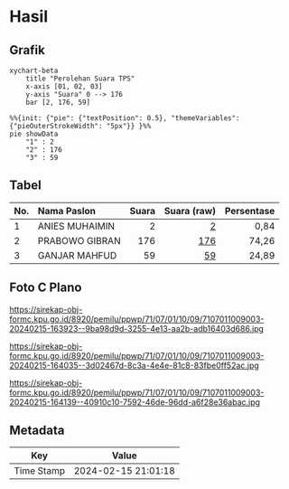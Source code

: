 # Hasil

## Grafik

```mermaid
xychart-beta
    title "Perolehan Suara TPS"
    x-axis [01, 02, 03]
    y-axis "Suara" 0 --> 176
    bar [2, 176, 59]
```

```mermaid
%%{init: {"pie": {"textPosition": 0.5}, "themeVariables": {"pieOuterStrokeWidth": "5px"}} }%%
pie showData
    "1" : 2
    "2" : 176
    "3" : 59
```

## Tabel

| No. | Nama Paslon    | Suara | Suara (raw) | Persentase |
|:--- |:-------------- | -----:| -----------:| ----------:|
| 1   | ANIES MUHAIMIN | 2     | [2][p-1]    | 0,84       |
| 2   | PRABOWO GIBRAN | 176   | [176][p-2]  | 74,26      |
| 3   | GANJAR MAHFUD  | 59    | [59][p-3]   | 24,89      |


[p-1]: https://github.com/gigit-pemilu/pemilu-2024-71-sulawesi-utara/blob/main/pilpres/hitung-suara/sub/71-sulawesi-utara/sub/07-minahasa-tenggara/sub/01-ratahan/sub/1009-lowu-satu/sub/003-tps/sub/paslon-1.txt
[p-2]: https://github.com/gigit-pemilu/pemilu-2024-71-sulawesi-utara/blob/main/pilpres/hitung-suara/sub/71-sulawesi-utara/sub/07-minahasa-tenggara/sub/01-ratahan/sub/1009-lowu-satu/sub/003-tps/sub/paslon-2.txt
[p-3]: https://github.com/gigit-pemilu/pemilu-2024-71-sulawesi-utara/blob/main/pilpres/hitung-suara/sub/71-sulawesi-utara/sub/07-minahasa-tenggara/sub/01-ratahan/sub/1009-lowu-satu/sub/003-tps/sub/paslon-3.txt

## Foto C Plano

https://sirekap-obj-formc.kpu.go.id/8920/pemilu/ppwp/71/07/01/10/09/7107011009003-20240215-163923--9ba98d9d-3255-4e13-aa2b-adb16403d686.jpg

https://sirekap-obj-formc.kpu.go.id/8920/pemilu/ppwp/71/07/01/10/09/7107011009003-20240215-164035--3d02467d-8c3a-4e4e-81c8-83fbe0ff52ac.jpg

https://sirekap-obj-formc.kpu.go.id/8920/pemilu/ppwp/71/07/01/10/09/7107011009003-20240215-164139--40910c10-7592-46de-96dd-a6f28e36abac.jpg


## Metadata

| Key        | Value               |
| ---------- | ------------------- |
| Time Stamp | 2024-02-15 21:01:18 |



